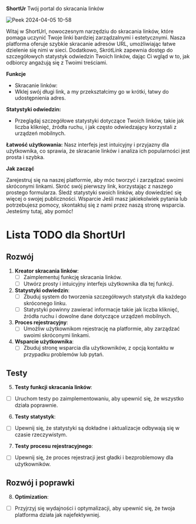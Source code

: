 **ShortUr** Twój portal do skracania linków


![Peek 2024-04-05 10-58](https://github.com/PiotrFerenc/ShortUrl/assets/30370747/d9207a1f-fe43-4807-975e-252519d31a31)


Witaj w ShortUrl, nowoczesnym narzędziu do skracania linków, które pomaga uczynić Twoje linki bardziej zarządzalnymi i estetycznymi. Nasza platforma oferuje szybkie skracanie adresów URL, umożliwiając łatwe dzielenie się nimi w sieci. Dodatkowo, SkrótLink zapewnia dostęp do szczegółowych statystyk odwiedzin Twoich linków, dając Ci wgląd w to, jak odbiorcy angażują się z Twoimi treściami.

**Funkcje**
- Skracanie linków:
-  Wklej swój długi link, a my przekształcimy go w krótki, łatwy do udostępnienia adres.

**Statystyki odwiedzin:**
- Przeglądaj szczegółowe statystyki dotyczące Twoich linków, takie jak liczba kliknięć, źródła ruchu, i jak często odwiedzający korzystali z urządzeń mobilnych.

**Łatwość użytkowania:**
Nasz interfejs jest intuicyjny i przyjazny dla użytkownika, co sprawia, że skracanie linków i analiza ich popularności jest prosta i szybka.

**Jak zacząć**

Zarejestruj się na naszej platformie, aby móc tworzyć i zarządzać swoimi skróconymi linkami.
Skróć swój pierwszy link, korzystając z naszego prostego formularza.
Śledź statystyki swoich linków, aby dowiedzieć się więcej o swojej publiczności.
Wsparcie
Jeśli masz jakiekolwiek pytania lub potrzebujesz pomocy, skontaktuj się z nami przez naszą stronę wsparcia. Jesteśmy tutaj, aby pomóc!

# Lista TODO dla ShortUrl

## Rozwój

1. **Kreator skracania linków**:
    -[ ] Zaimplementuj funkcję skracania linków.
    - [ ] Utwórz prosty i intuicyjny interfejs użytkownika dla tej funkcji.

2. **Statystyki odwiedzin**:
    - [ ] Zbuduj system do tworzenia szczegółowych statystyk dla każdego skróconego linku.
    - [ ] Statystyki powinny zawierać informacje takie jak liczba kliknięć, źródła ruchu i dowolne dane dotyczące urządzeń mobilnych.

3. **Proces rejestracyjny**:
    - [ ] Umożliw użytkownikom rejestrację na platformie, aby zarządzać swoimi skróconymi linkami.

4. **Wsparcie użytkownika**:
    - [ ] Zbuduj stronę wsparcia dla użytkowników, z opcją kontaktu w przypadku problemów lub pytań.

## Testy

5. **Testy funkcji skracania linków**:
-[ ] Uruchom testy po zaimplementowaniu, aby upewnić się, że wszystko działa poprawnie.

6. **Testy statystyk**: 
-[ ] Upewnij się, że statystyki są dokładne i aktualizacje odbywają się w czasie rzeczywistym.

7. **Testy procesu rejestracyjnego**:
-[ ]  Upewnij się, że proces rejestracji jest gładki i bezproblemowy dla użytkowników.

## Rozwój i poprawki

8. **Optimization**: 
- [ ] Przyjrzyj się wydajności i optymalizacji, aby upewnić się, że twoja platforma działa jak najefektywniej.